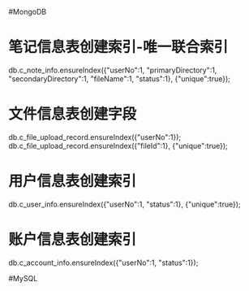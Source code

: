 #MongoDB
# 笔记信息表创建索引-唯一联合索引
db.c_note_info.ensureIndex({"userNo":1, "primaryDirectory":1, "secondaryDirectory":1, "fileName":1, "status":1}, {"unique":true});

# 文件信息表创建字段
db.c_file_upload_record.ensureIndex({"userNo":1});
db.c_file_upload_record.ensureIndex({"fileId":1}, {"unique":true});

# 用户信息表创建索引
db.c_user_info.ensureIndex({"userNo":1, "status":1}, {"unique":true});

# 账户信息表创建索引
db.c_account_info.ensureIndex({"userNo":1, "status":1});


#MySQL